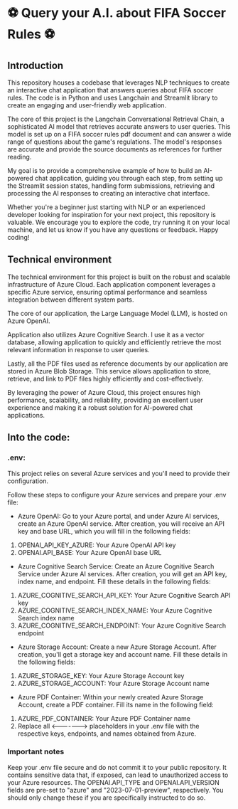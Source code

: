 # ⚽ Query your A.I. about FIFA Soccer Rules ⚽

## Introduction
 
This repository houses a codebase that leverages NLP techniques to create an interactive chat application that answers queries about FIFA soccer rules. The code is in Python and uses Langchain and Streamlit library to create an engaging and user-friendly web application.

The core of this project is the Langchain Conversational Retrieval Chain, a sophisticated AI model that retrieves accurate answers to user queries. This model is set up on a FIFA soccer rules pdf document and can answer a wide range of questions about the game's regulations. The model's responses are accurate and provide the source documents as references for further reading.

My goal is to provide a comprehensive example of how to build an AI-powered chat application, guiding you through each step, from setting up the Streamlit session states, handling form submissions, retrieving and processing the AI responses to creating an interactive chat interface.

Whether you're a beginner just starting with NLP or an experienced developer looking for inspiration for your next project, this repository is valuable. We encourage you to explore the code, try running it on your local machine, and let us know if you have any questions or feedback. Happy coding!

## Technical environment

The technical environment for this project is built on the robust and scalable infrastructure of Azure Cloud. Each application component leverages a specific Azure service, ensuring optimal performance and seamless integration between different system parts.

The core of our application, the Large Language Model (LLM), is hosted on Azure OpenAI. 

Application also utilizes Azure Cognitive Search. I use it as a vector database, allowing application to quickly and efficiently retrieve the most relevant information in response to user queries.

Lastly, all the PDF files used as reference documents by our application are stored in Azure Blob Storage. This service allows application to store, retrieve, and link to PDF files highly efficiently and cost-effectively.

By leveraging the power of Azure Cloud, this project ensures high performance, scalability, and reliability, providing an excellent user experience and making it a robust solution for AI-powered chat applications.

## Into the code:

### .env:
This project relies on several Azure services and you'll need to provide their configuration.

Follow these steps to configure your Azure services and prepare your .env file:

- Azure OpenAI: Go to your Azure portal, and under Azure AI services, create an Azure OpenAI service. After creation, you will receive an API key and base URL, which you will fill in the following fields:
1. OPENAI_API_KEY_AZURE: Your Azure OpenAI API key
2. OPENAI.API_BASE: Your Azure OpenAI base URL
- Azure Cognitive Search Service: Create an Azure Cognitive Search Service under Azure AI services. After creation, you will get an API key, index name, and endpoint. Fill these details in the following fields:

1. AZURE_COGNITIVE_SEARCH_API_KEY: Your Azure Cognitive Search API key
2. AZURE_COGNITIVE_SEARCH_INDEX_NAME: Your Azure Cognitive Search index name
3. AZURE_COGNITIVE_SEARCH_ENDPOINT: Your Azure Cognitive Search endpoint

- Azure Storage Account: Create a new Azure Storage Account. After creation, you'll get a storage key and account name. Fill these details in the following fields:

1. AZURE_STORAGE_KEY: Your Azure Storage Account key
2. AZURE_STORAGE_ACCOUNT: Your Azure Storage Account name

- Azure PDF Container: Within your newly created Azure Storage Account, create a PDF container. Fill its name in the following field:

1. AZURE_PDF_CONTAINER: Your Azure PDF Container name
2. Replace all <-------> placeholders in your .env file with the respective keys, endpoints, and names obtained from Azure.
   
### Important notes 
Keep your .env file secure and do not commit it to your public repository. It contains sensitive data that, if exposed, can lead to unauthorized access to your Azure resources.
The OPENAI.API_TYPE and OPENAI.API_VERSION fields are pre-set to "azure" and "2023-07-01-preview", respectively. You should only change these if you are specifically instructed to do so.
